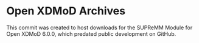 # Open XDMoD Archives

This commit was created to host downloads for the SUPReMM Module for
Open XDMoD 6.0.0, which predated public development on GitHub.
